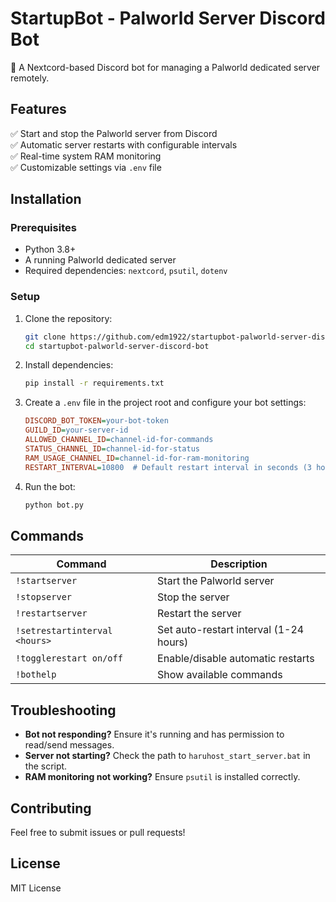 
# StartupBot - Palworld Server Discord Bot

🚀 A Nextcord-based Discord bot for managing a Palworld dedicated server remotely.

## Features
✅ Start and stop the Palworld server from Discord  
✅ Automatic server restarts with configurable intervals  
✅ Real-time system RAM monitoring  
✅ Customizable settings via `.env` file  

## Installation

### Prerequisites
- Python 3.8+
- A running Palworld dedicated server
- Required dependencies: `nextcord`, `psutil`, `dotenv`

### Setup
1. Clone the repository:
   ```sh
   git clone https://github.com/edm1922/startupbot-palworld-server-discord-bot.git  
   cd startupbot-palworld-server-discord-bot  
   ```  
2. Install dependencies:
   ```sh
   pip install -r requirements.txt  
   ```  
3. Create a `.env` file in the project root and configure your bot settings:
   ```ini
   DISCORD_BOT_TOKEN=your-bot-token  
   GUILD_ID=your-server-id  
   ALLOWED_CHANNEL_ID=channel-id-for-commands  
   STATUS_CHANNEL_ID=channel-id-for-status  
   RAM_USAGE_CHANNEL_ID=channel-id-for-ram-monitoring  
   RESTART_INTERVAL=10800  # Default restart interval in seconds (3 hours)
   ```  
4. Run the bot:
   ```sh
   python bot.py  
   ```  

## Commands  
| Command | Description |
|---------|-------------|
| `!startserver` | Start the Palworld server |
| `!stopserver` | Stop the server |
| `!restartserver` | Restart the server |
| `!setrestartinterval <hours>` | Set auto-restart interval (1-24 hours) |
| `!togglerestart on/off` | Enable/disable automatic restarts |
| `!bothelp` | Show available commands |

## Troubleshooting  
- **Bot not responding?** Ensure it's running and has permission to read/send messages.  
- **Server not starting?** Check the path to `haruhost_start_server.bat` in the script.  
- **RAM monitoring not working?** Ensure `psutil` is installed correctly.  

## Contributing  
Feel free to submit issues or pull requests!  

## License  
MIT License  


